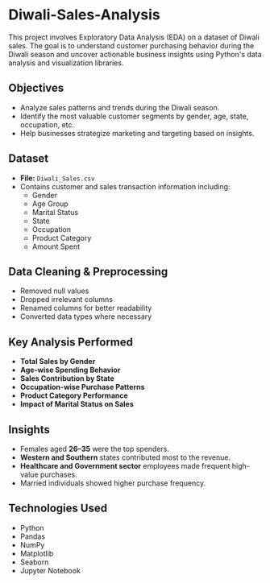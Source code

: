 # Diwali-Sales-Analysis
This project involves Exploratory Data Analysis (EDA) on a dataset of Diwali sales. The goal is to understand customer purchasing behavior during the Diwali season and uncover actionable business insights using Python's data analysis and visualization libraries.

## Objectives

- Analyze sales patterns and trends during the Diwali season.
- Identify the most valuable customer segments by gender, age, state, occupation, etc.
- Help businesses strategize marketing and targeting based on insights.

## Dataset

- **File:** `Diwali_Sales.csv` 
- Contains customer and sales transaction information including:
  - Gender
  - Age Group
  - Marital Status
  - State
  - Occupation
  - Product Category
  - Amount Spent
 


## Data Cleaning & Preprocessing

- Removed null values
- Dropped irrelevant columns
- Renamed columns for better readability
- Converted data types where necessary



## Key Analysis Performed

- **Total Sales by Gender**
- **Age-wise Spending Behavior**
- **Sales Contribution by State**
- **Occupation-wise Purchase Patterns**
- **Product Category Performance**
- **Impact of Marital Status on Sales**



## Insights

- Females aged **26–35** were the top spenders.
- **Western and Southern** states contributed most to the revenue.
- **Healthcare and Government sector** employees made frequent high-value purchases.
- Married individuals showed higher purchase frequency.



## Technologies Used

- Python 
- Pandas 
- NumPy 
- Matplotlib 
- Seaborn 
- Jupyter Notebook 



